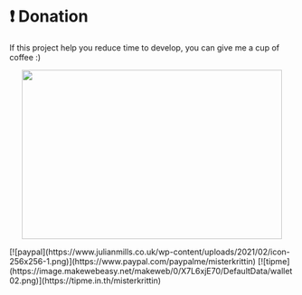 # ❗ Donation
If this project help you reduce time to develop, you can give me a cup of coffee :)
<p align="center">
  <img width="460" height="300" src="https://www.julianmills.co.uk/wp-content/uploads/2021/02/icon-256x256-1.png">
</p>
[![paypal](https://www.julianmills.co.uk/wp-content/uploads/2021/02/icon-256x256-1.png)](https://www.paypal.com/paypalme/misterkrittin)
[![tipme](https://image.makewebeasy.net/makeweb/0/X7L6xjE70/DefaultData/wallet02.png)](https://tipme.in.th/misterkrittin)

